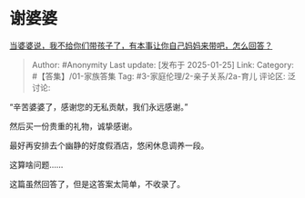 # 谢婆婆
[当婆婆说，我不给你们带孩子了，有本事让你自己妈妈来带吧，怎么回答？](https://www.zhihu.com/question/315805559/answer/86396542572)

> Author: #Anonymity
> Last update: [发布于 2025-01-25]
> Link:
> Category: #【答集】/01-家族答集 
> Tag: #3-家庭伦理/2-亲子关系/2a-育儿 
> 评论区:
> 泛讨论:

“辛苦婆婆了，感谢您的无私贡献，我们永远感谢。”

然后买一份贵重的礼物，诚挚感谢。

最好再安排去个幽静的好度假酒店，悠闲休息调养一段。

这算啥问题……

这篇虽然回答了，但是这答案太简单，不收录了。
